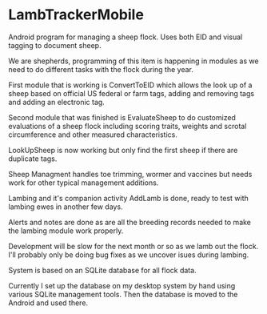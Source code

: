LambTrackerMobile
=================

Android program for managing a sheep flock. Uses both EID and visual tagging to document sheep. 

We are shepherds, programming of this item is happening in modules as we need to do different tasks with the flock during the year.

First module that is working is ConvertToEID which allows the look up of a sheep based on official US federal or farm tags, adding and removing tags and adding an electronic tag.

Second module that was finished is EvaluateSheep to do customized evaluations of a sheep flock including scoring traits, weights and scrotal circumference and other measured characteristics. 

LookUpSheep is now working but only find the first sheep if there are duplicate tags.

Sheep Managment handles toe trimming, wormer and vaccines but needs work for other typical management additions. 

Lambing and it's companion activity AddLamb is done, ready to test with lambing ewes in another few days. 

Alerts and notes are done as are all the breeding records needed to make the lambing module work properly. 

Development will be slow for the next month or so as we lamb out the flock. I'll probably only be doing bug fixes as we uncover isues during lambing. 

System is based on an SQLite database for all flock data.

Currently I set up the database on my desktop system by hand using various SQLite management tools. Then the database is moved to the Android and used there.

